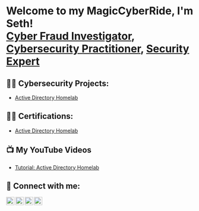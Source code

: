 <h1>Welcome to my MagicCyberRide, I'm Seth! <br/><a href="https://github.com/joshmadakor1">Cyber Fraud Investigator</a>, <a href="https://www.linkedin.com/in/joshmadakor/">Cybersecurity Practitioner</a>, <a href="https://www.youtube.com/c/joshmadakor">Security Expert</a></h1>

<h2>👨‍💻 Cybersecurity Projects:</h2>

- [Active Directory Homelab](https://github.com/joshmadakor1/LabURL)

<h2>👨‍💻 Certifications:</h2>

- [Active Directory Homelab](https://github.com/joshmadakor1/LabURL)
  
<h2>📺 My YouTube Videos</h2>

- [Tutorial: Active Directory Homelab](https://www.youtube.com/watch?v=HI93h6KDX2E)


<h2> 🤳 Connect with me:</h2>

[<img align="left" alt="JoshMadakor | YouTube" width="22px" src="https://cdn.jsdelivr.net/npm/simple-icons@v3/icons/youtube.svg" />][youtube]
[<img align="left" alt="JoshMadakor | Twitter" width="22px" src="https://cdn.jsdelivr.net/npm/simple-icons@v3/icons/twitter.svg" />][twitter]
[<img align="left" alt="JoshMadakor | LinkedIn" width="22px" src="https://cdn.jsdelivr.net/npm/simple-icons@v3/icons/linkedin.svg" />][linkedin]
[<img align="left" alt="JoshMadakor | Instagram" width="22px" src="https://cdn.jsdelivr.net/npm/simple-icons@v3/icons/instagram.svg" />][instagram]

[twitter]: https://twitter.com/joshmadakor
[youtube]: https://www.youtube.com/c/joshmadakor
[instagram]: https://www.instagram.com/joshmadakor/
[linkedin]: https://linkedin.com/in/joshmadakor

<!--
**joshmadakor1/joshmadakor1** is a ✨ _special_ ✨ repository because its `README.md` (this file) appears on your GitHub profile.

Here are some ideas to get you started:

- 🔭 I’m currently working on ...
- 🌱 I’m currently learning ...
- 👯 I’m looking to collaborate on ...
- 🤔 I’m looking for help with ...
- 💬 Ask me about ...
- 📫 How to reach me: ...
- 😄 Pronouns: ...
- ⚡ Fun fact: ...
-->
